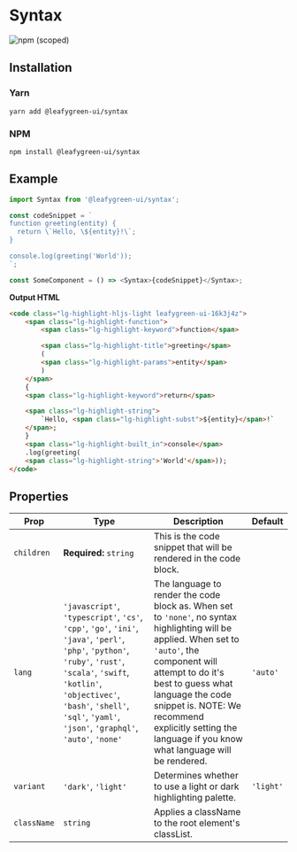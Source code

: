 # Syntax

![npm (scoped)](https://img.shields.io/npm/v/@leafygreen-ui/syntax.svg)

## Installation

### Yarn

```shell
yarn add @leafygreen-ui/syntax
```

### NPM

```shell
npm install @leafygreen-ui/syntax
```

## Example

```js
import Syntax from '@leafygreen-ui/syntax';

const codeSnippet = `
function greeting(entity) {
  return \`Hello, \${entity}!\`;
}

console.log(greeting('World'));
`;

const SomeComponent = () => <Syntax>{codeSnippet}</Syntax>;
```

**Output HTML**

```HTML
<code class="lg-highlight-hljs-light leafygreen-ui-16k3j4z">
	<span class="lg-highlight-function">
		<span class="lg-highlight-keyword">function</span>

		<span class="lg-highlight-title">greeting</span>
		(
		<span class="lg-highlight-params">entity</span>
		)
	</span>
	{
	<span class="lg-highlight-keyword">return</span>

	<span class="lg-highlight-string">
		`Hello, <span class="lg-highlight-subst">${entity}</span>!`
	</span>;
	}
	<span class="lg-highlight-built_in">console</span>
	.log(greeting(
	<span class="lg-highlight-string">'World'</span>));
</code>
```

## Properties

| Prop        | Type                                                                                                                                                                                                                                                               | Description                                                                                                                                                                                                                                                                                                         | Default   |
| ----------- | ------------------------------------------------------------------------------------------------------------------------------------------------------------------------------------------------------------------------------------------------------------------ | ------------------------------------------------------------------------------------------------------------------------------------------------------------------------------------------------------------------------------------------------------------------------------------------------------------------- | --------- |
| `children`  | **Required:** `string`                                                                                                                                                                                                                                             | This is the code snippet that will be rendered in the code block.                                                                                                                                                                                                                                                   |           |
| `lang`      | `'javascript'`, `'typescript'`, `'cs'`, `'cpp'`, `'go'`, `'ini'`, `'java'`, `'perl'`, `'php'`, `'python'`, `'ruby'`, `'rust'`, `'scala'`, `'swift`, `'kotlin'`, `'objectivec'`, `'bash'`, `'shell'`, `'sql'`, `'yaml'`, `'json'`, `'graphql'`, `'auto'`, `'none'` | The language to render the code block as. When set to `'none'`, no syntax highlighting will be applied. When set to `'auto'`, the component will attempt to do it's best to guess what language the code snippet is. NOTE: We recommend explicitly setting the language if you know what language will be rendered. | `'auto'`  |
| `variant`   | `'dark'`, `'light'`                                                                                                                                                                                                                                                | Determines whether to use a light or dark highlighting palette.                                                                                                                                                                                                                                                     | `'light'` |
| `className` | `string`                                                                                                                                                                                                                                                           | Applies a className to the root element's classList.                                                                                                                                                                                                                                                                |           |
